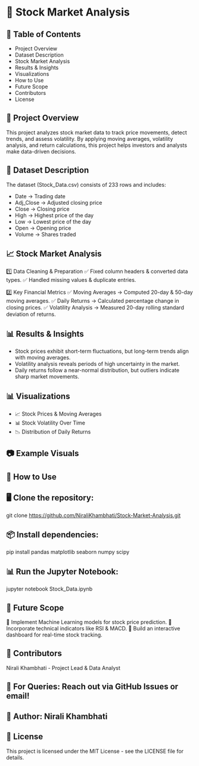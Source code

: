 # 📌 Stock Market Analysis

## 📜 Table of Contents

- Project Overview
- Dataset Description
- Stock Market Analysis
- Results & Insights
- Visualizations
- How to Use
- Future Scope
- Contributors
- License

## 📌 Project Overview

This project analyzes stock market data to track price movements, detect trends, and assess volatility. By applying moving averages, volatility analysis, and return calculations, this project helps investors and analysts make data-driven decisions.

## 📂 Dataset Description

The dataset (Stock_Data.csv) consists of 233 rows and includes:
- Date → Trading date
- Adj_Close → Adjusted closing price
- Close → Closing price
- High → Highest price of the day
- Low → Lowest price of the day
- Open → Opening price
- Volume → Shares traded

## 📈 Stock Market Analysis

1️⃣ Data Cleaning & Preparation
✅ Fixed column headers & converted data types.
✅ Handled missing values & duplicate entries.

2️⃣ Key Financial Metrics
✅ Moving Averages → Computed 20-day & 50-day moving averages.
✅ Daily Returns → Calculated percentage change in closing prices.
✅ Volatility Analysis → Measured 20-day rolling standard deviation of returns.

## 📊 Results & Insights

- Stock prices exhibit short-term fluctuations, but long-term trends align with moving averages.
- Volatility analysis reveals periods of high uncertainty in the market.
- Daily returns follow a near-normal distribution, but outliers indicate sharp market movements.

## 📊 Visualizations

- 📈 Stock Prices & Moving Averages
- 📊 Stock Volatility Over Time
- 📉 Distribution of Daily Returns

## 📷 Example Visuals

## 📎 How to Use
## 🖥️ Clone the repository:
git clone https://github.com/NiraliKhambhati/Stock-Market-Analysis.git

## 📦 Install dependencies:
pip install pandas matplotlib seaborn numpy scipy

## 📊 Run the Jupyter Notebook:
jupyter notebook Stock_Data.ipynb

## 📌 Future Scope
🔹 Implement Machine Learning models for stock price prediction.
🔹 Incorporate technical indicators like RSI & MACD.
🔹 Build an interactive dashboard for real-time stock tracking.

## 👥 Contributors
Nirali Khambhati - Project Lead & Data Analyst

## 📧 For Queries: Reach out via GitHub Issues or email!
## 🎯 Author: Nirali Khambhati

## 📝 License
This project is licensed under the MIT License - see the LICENSE file for details.

